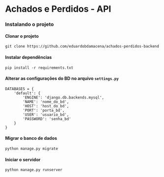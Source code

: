 # Achados e Perdidos - API

### Instalando o projeto

#### Clonar o projeto
`git clone https://github.com/eduardobdamacena/achados-perdidos-backend`

#### Instalar dependências
`pip install -r requirements.txt`

#### Alterar as configurações do BD no arquivo `settings.py`
```
DATABASES = {
    'default': {
        'ENGINE': 'django.db.backends.mysql',
        'NAME': 'nome_do_bd',
        'HOST': 'host_do_bd',
        'PORT': 'porta_bd',
        'USER': 'usuario_bd',
        'PASSWORD': 'senha_bd'
    }
}
```

#### Migrar o banco de dados
`python manage.py migrate`

#### Iniciar o servidor
`python manage.py runserver`